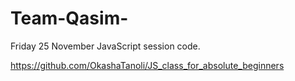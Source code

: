 # Team-Qasim- 

Friday 25 November JavaScript session code.
 
https://github.com/OkashaTanoli/JS_class_for_absolute_beginners 




